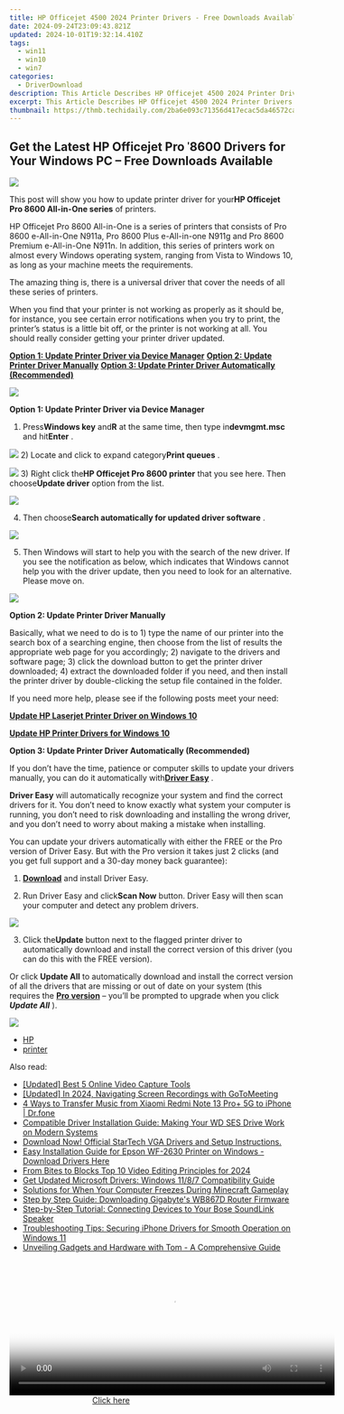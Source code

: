 ```yaml
---
title: HP Officejet 4500 2024 Printer Drivers - Free Downloads Available Now!
date: 2024-09-24T23:09:43.821Z
updated: 2024-10-01T19:32:14.410Z
tags:
  - win11
  - win10
  - win7
categories:
  - DriverDownload
description: This Article Describes HP Officejet 4500 2024 Printer Drivers - Free Downloads Available Now!
excerpt: This Article Describes HP Officejet 4500 2024 Printer Drivers - Free Downloads Available Now!
thumbnail: https://thmb.techidaily.com/2ba6e093c71356d417ecac5da46572ca39801b84e3600e540a25d205dbeab82d.jpg
---
```


## Get the Latest HP Officejet Pro ˈ8600 Drivers for Your Windows PC – Free Downloads Available

![](https://ssl-product-images.www8-hp.com/digmedialib/prodimg/lowres/c02926047.png)

 This post will show you how to update printer driver for your**HP Officejet Pro 8600 All-in-One series** of printers.

 HP Officejet Pro 8600 All-in-One is a series of printers that consists of Pro 8600 e-All-in-One N911a, Pro 8600 Plus e-All-in-one N911g and Pro 8600 Premium e-All-in-One N911n. In addition, this series of printers work on almost every Windows operating system, ranging from Vista to Windows 10, as long as your machine meets the requirements.

 The amazing thing is, there is a universal driver that cover the needs of all these series of printers.

 When you find that your printer is not working as properly as it should be, for instance, you see certain error notifications when you try to print, the printer’s status is a little bit off, or the printer is not working at all. You should really consider getting your printer driver updated.

[**Option 1: Update Printer Driver via Device Manager**](https://tools.techidaily.com/drivereasy/download/)
[**Option 2: Update Printer Driver Manually**](https://tools.techidaily.com/drivereasy/download/)
[**Option 3: Update Printer Driver Automatically (Recommended)**](https://www.drivereasy.com/knowledge/hp-officejet-pro-8600-printer-driver-download-for-windows/#3)

![](https://images.drivereasy.com/wp-content/uploads/2017/05/img_590809f687953.jpg)

 **Option 1: Update Printer Driver via Device Manager**

 1) Press**Windows key** and**R** at the same time, then type in**devmgmt.msc** and hit**Enter** .

![](https://images.drivereasy.com/wp-content/uploads/2017/05/img_5907fef252f36.png)
 2) Locate and click to expand category**Print queues** .

![](https://images.drivereasy.com/wp-content/uploads/2017/05/img_590802e3114a1.jpg)
 3) Right click the**HP Officejet Pro 8600 printer** that you see here. Then choose**Update driver** option from the list.

![](https://images.drivereasy.com/wp-content/uploads/2017/05/img_59080a9f4559f.png)

 4) Then choose**Search automatically for updated driver software** .

![](https://images.drivereasy.com/wp-content/uploads/2017/05/img_59080b75a70a9.jpg)

 5) Then Windows will start to help you with the search of the new driver. If you see the notification as below, which indicates that Windows cannot help you with the driver update, then you need to look for an alternative. Please move on.

![](https://images.drivereasy.com/wp-content/uploads/2017/05/img_59082342e5590.jpg)

 **Option 2: Update Printer Driver Manually**

 Basically, what we need to do is to 1) type the name of our printer into the search box of a searching engine, then choose from the list of results the appropriate web page for you accordingly; 2) navigate to the drivers and software page; 3) click the download button to get the printer driver downloaded; 4) extract the downloaded folder if you need, and then install the printer driver by double-clicking the setup file contained in the folder.

 If you need more help, please see if the following posts meet your need:

[**Update HP Laserjet Printer Driver on Windows 10**](https://tools.techidaily.com/drivereasy/download/)

[**Update HP Printer Drivers for Windows 10**](https://tools.techidaily.com/drivereasy/download/)

**Option 3: Update Printer Driver Automatically (Recommended)**

 If you don’t have the time, patience or computer skills to update your drivers manually, you can do it automatically with[**Driver Easy**](https://tools.techidaily.com/drivereasy/download/) .

**Driver Easy** will automatically recognize your system and find the correct drivers for it. You don’t need to know exactly what system your computer is running, you don’t need to risk downloading and installing the wrong driver, and you don’t need to worry about making a mistake when installing.

 You can update your drivers automatically with either the FREE or the Pro version of Driver Easy. But with the Pro version it takes just 2 clicks (and you get full support and a 30-day money back guarantee):

 1) **[Download](https://tools.techidaily.com/drivereasy/download/)**  and install Driver Easy.

 2) Run Driver Easy and click**Scan Now** button. Driver Easy will then scan your computer and detect any problem drivers.

![](https://images.drivereasy.com/wp-content/uploads/2017/05/img_59082b9478bec.png)

 3) Click the**Update** button next to the flagged printer driver to automatically download and install the correct version of this driver (you can do this with the FREE version).

 Or click **Update All** to automatically download and install the correct version of all the drivers that are missing or out of date on your system (this requires the **[Pro version](https://tools.techidaily.com/drivereasy/download/)**  – you’ll be prompted to upgrade when you click _**Update All**_ ).

![](https://images.drivereasy.com/wp-content/uploads/2017/05/img_59082b8eb2887.jpg)

* [HP](https://tools.techidaily.com/drivereasy/download/)
* [printer](https://tools.techidaily.com/drivereasy/download/)

<ins class="adsbygoogle"
     style="display:block"
     data-ad-format="autorelaxed"
     data-ad-client="ca-pub-7571918770474297"
     data-ad-slot="1223367746"></ins>

<ins class="adsbygoogle"
     style="display:block"
     data-ad-client="ca-pub-7571918770474297"
     data-ad-slot="8358498916"
     data-ad-format="auto"
     data-full-width-responsive="true"></ins>

<span class="atpl-alsoreadstyle">Also read:</span>
<div><ul>
<li><a href="https://digital-screen-recording.techidaily.com/updated-best-5-online-video-capture-tools/"><u>[Updated] Best 5 Online Video Capture Tools</u></a></li>
<li><a href="https://video-capture.techidaily.com/updated-in-2024-navigating-screen-recordings-with-gotomeeting/"><u>[Updated] In 2024, Navigating Screen Recordings with GoToMeeting</u></a></li>
<li><a href="https://blog-min.techidaily.com/4-ways-to-transfer-music-from-xiaomi-redmi-note-13-proplus-5g-to-iphone-drfone-by-drfone-transfer-from-android-transfer-from-android/"><u>4 Ways to Transfer Music from Xiaomi Redmi Note 13 Pro+ 5G to iPhone | Dr.fone</u></a></li>
<li><a href="https://hardware-help.techidaily.com/compatible-driver-installation-guide-making-your-wd-ses-drive-work-on-modern-systems/"><u>Compatible Driver Installation Guide: Making Your WD SES Drive Work on Modern Systems</u></a></li>
<li><a href="https://hardware-help.techidaily.com/1722968030878-download-now-official-startech-vga-drivers-and-setup-instructions/"><u>Download Now! Official StarTech VGA Drivers and Setup Instructions.</u></a></li>
<li><a href="https://hardware-help.techidaily.com/1722973539238-easy-installation-guide-for-epson-wf-2630-printer-on-windows-download-drivers-here/"><u>Easy Installation Guide for Epson WF-2630 Printer on Windows - Download Drivers Here</u></a></li>
<li><a href="https://youtube-help.techidaily.com/from-bites-to-blocks-top-10-video-editing-principles-for-2024/"><u>From Bites to Blocks Top 10 Video Editing Principles for 2024</u></a></li>
<li><a href="https://hardware-help.techidaily.com/get-updated-microsoft-drivers-windows-1187-compatibility-guide/"><u>Get Updated Microsoft Drivers: Windows 11/8/7 Compatibility Guide</u></a></li>
<li><a href="https://win-blog.techidaily.com/solutions-for-when-your-computer-freezes-during-minecraft-gameplay/"><u>Solutions for When Your Computer Freezes During Minecraft Gameplay</u></a></li>
<li><a href="https://hardware-help.techidaily.com/step-by-step-guide-downloading-gigabytes-wb867d-router-firmware/"><u>Step by Step Guide: Downloading Gigabyte's WB867D Router Firmware</u></a></li>
<li><a href="https://tech-recovery.techidaily.com/step-by-step-tutorial-connecting-devices-to-your-bose-soundlink-speaker/"><u>Step-by-Step Tutorial: Connecting Devices to Your Bose SoundLink Speaker</u></a></li>
<li><a href="https://hardware-help.techidaily.com/troubleshooting-tips-securing-iphone-drivers-for-smooth-operation-on-windows-11/"><u>Troubleshooting Tips: Securing iPhone Drivers for Smooth Operation on Windows 11</u></a></li>
<li><a href="https://ai-live-streaming.techidaily.com/unveiling-gadgets-and-hardware-with-tom-a-comprehensive-guide/"><u>Unveiling Gadgets and Hardware with Tom - A Comprehensive Guide</u></a></li>
</ul></div>

<!-- affiliate ads begin -->
<span id="1982596">
					<video width="576" height="240" style="cursor:pointer"
           poster="//a.impactradius-go.com/display-clicktoplayimage/1982596.png"
           onclick="if(!this.playClicked){this.play();this.setAttribute('controls',true);this.playClicked=true;}">
	   <source src="//a.impactradius-go.com/display-ad/22993-1982596">
	   <img src="//a.impactradius-go.com/display-clicktoplayimage/1982596.png" style="border: none; height: 100%; width: 100%; object-fit: contain">
	</video>
	<div style="width:360px;text-align:center"><a href="javascript:window.open(decodeURIComponent('https%3A%2F%2Fhomestyler.sjv.io%2Fc%2F5597632%2F1982596%2F22993'), '_blank');void(0);">Click here</a></div>
</span>
<img height="0" width="0" src="https://imp.pxf.io/i/5597632/1982596/22993" style="position:absolute;visibility:hidden;" border="0" />
<!-- affiliate ads end -->

